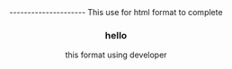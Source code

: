 <header>
  <nav>
  <sections>         
                   <abside>
  <article>
  <footboard>
    ---------------------
This use for html format to complete
<header>
     <h1> hello </h1>
     <p> this format using developer </p>
</header>
